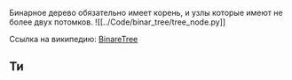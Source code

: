 Бинарное дерево обязательно имеет корень, и узлы которые имеют не более двух потомков.
![[../Code/binar_tree/tree_node.py]]

Ссылка на википедию:
[BinareTree](https://ru.m.wikipedia.org/wiki/%D0%A4%D0%B0%D0%B9%D0%BB:BinaryTreeSample.png)

## Ти